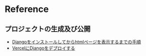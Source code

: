# Reference
## プロジェクトの生成及び公開
- [Djangoをインストールしてからhtmlページを表示するまでの手順][001]
- [VercelにDjangoをデプロイする][002]




[001]:https://qiita.com/kkkei257/items/40fa58849125e389f466
[002]:https://zenn.dev/shimakaze_soft/articles/ef4a709dbe797c